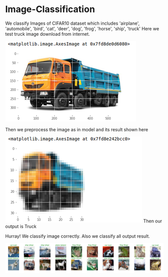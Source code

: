 # Image-Classification

We classify Images of CIFAR10 dataset which includes 'airplane', 'automobile', 'bird', 'cat', 'deer',
           'dog', 'frog', 'horse', 'ship', 'truck'
Here we test truck image download from internet. 

<img src = "https://raw.githubusercontent.com/TiwariLaxuu/Image-Classification/master/Images/image1.png">

Then we preprocess the image as in model and its result shown here

<img src = "https://raw.githubusercontent.com/TiwariLaxuu/Image-Classification/master/Images/image2.png">
Then our output is Truck

<src img = "https://raw.githubusercontent.com/TiwariLaxuu/Image-Classification/master/Images/image3.png">
           
           
Hurray! We classify image correctly. 
           Also we classify all output result.
           
<img src = "https://raw.githubusercontent.com/TiwariLaxuu/Image-Classification/master/Images/imageclassify.png">
